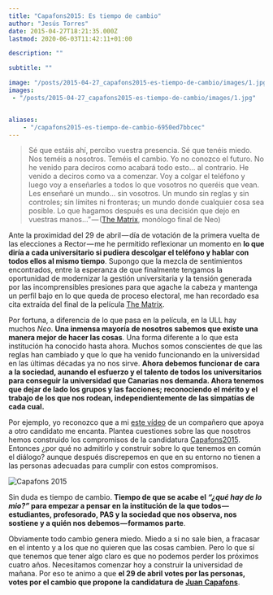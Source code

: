 ```yaml
---
title: "Capafons2015: Es tiempo de cambio"
author: "Jesús Torres"
date: 2015-04-27T18:21:35.000Z
lastmod: 2020-06-03T11:42:11+01:00

description: ""

subtitle: ""

image: "/posts/2015-04-27_capafons2015-es-tiempo-de-cambio/images/1.jpg" 
images:
 - "/posts/2015-04-27_capafons2015-es-tiempo-de-cambio/images/1.jpg" 


aliases:
    - "/capafons2015-es-tiempo-de-cambio-6950ed7bbcec"
---
```


> Sé que estáis ahí, percibo vuestra presencia. Sé que tenéis miedo. Nos teméis a nosotros. Teméis el cambio. Yo no conozco el futuro. No he venido para deciros como acabará todo esto… al contrario. He venido a deciros como va a comenzar. Voy a colgar el teléfono y luego voy a enseñarles a todos lo que vosotros no queréis que vean. Les enseñaré un mundo… sin vosotros. Un mundo sin reglas y sin controles; sin límites ni fronteras; un mundo donde cualquier cosa sea posible. Lo que hagamos después es una decisión que dejo en vuestras manos…” — ([The Matrix](http://www.imdb.com/title/tt0133093/), monólogo final de Neo)

Ante la proximidad del 29 de abril — día de votación de la primera vuelta de las elecciones a Rector — me he permitido reflexionar un momento en **lo que diría a cada universitario si pudiera descolgar el teléfono y hablar con todos ellos al mismo tiempo**. Supongo que la mezcla de sentimientos encontrados, entre la esperanza de que finalmente tengamos la oportunidad de modernizar la gestión universitaria y la tensión generada por las incomprensibles presiones para que agache la cabeza y mantenga un perfil bajo en lo que queda de proceso electoral, me han recordado esa cita extraída del final de la película [The Matrix](http://www.imdb.com/title/tt0133093/).

Por fortuna, a diferencia de lo que pasa en la película, en la ULL hay muchos _Neo_. **Una inmensa mayoría de nosotros sabemos que existe una manera mejor de hacer las cosas**. Una forma diferente a lo que esta institución ha conocido hasta ahora. Muchos somos conscientes de que las reglas han cambiado y que lo que ha venido funcionando en la universidad en las últimas décadas ya no nos sirve. **Ahora debemos funcionar de cara a la sociedad, aunando el esfuerzo y el talento de todos los universitarios para conseguir la universidad que Canarias nos demanda. Ahora tenemos que dejar de lado los grupos y las facciones; reconociendo el mérito y el trabajo de los que nos rodean, independientemente de las simpatías de cada cual.**

Por ejemplo, yo reconozco que a mi [este vídeo](https://www.youtube.com/watch?v=Jcp4MvLMwWU) de un compañero que apoya a otro candidato me encanta. Plantea cuestiones sobre las que nosotros hemos construido los compromisos de la candidatura [Capafons2015](http://web.archive.org/web/20150415003659/http://www.capafons2015.es:80/). Entonces ¿por qué no admitirlo y construir sobre lo que tenemos en común el diálogo? aunque después discrepemos en que en su entorno no tienen a las personas adecuadas para cumplir con estos compromisos.




![Capafons 2015](https://jmtorres.webs.ull.es/me/wp-content/uploads/2015/04/capafons-2015-1024x682.jpg)



Sin duda es tiempo de cambio. **Tiempo de que se acabe el _“¿qué hay de lo mio?”_ para empezar a pensar en la institución de la que todos — estudiantes, profesorado, PAS y la sociedad que nos observa, nos sostiene y a quién nos debemos — formamos parte**.

Obviamente todo cambio genera miedo. Miedo a si no sale bien, a fracasar en el intento y a los que no quieren que las cosas cambien. Pero lo que sí que tenemos que tener algo claro es que no podemos perder los próximos cuatro años. Necesitamos comenzar hoy a construir la universidad de mañana. Por eso te animo a que **el 29 de abril votes por las personas, votes por el cambio que propone la candidatura de** [**Juan Capafons**](http://web.archive.org/web/20150415003659/http://www.capafons2015.es:80/).
